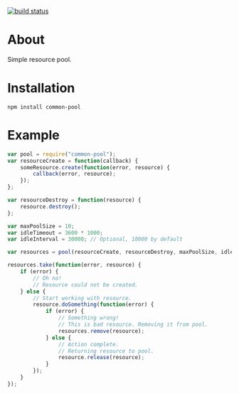 [![build status](https://secure.travis-ci.org/baryshev/common-pool.png)](http://travis-ci.org/baryshev/common-pool)
# About 
Simple resource pool.

# Installation

	npm install common-pool

# Example

```js
var pool = require("common-pool");
var resourceCreate = function(callback) {
	someResource.create(function(error, resource) {
		callback(error, resource);
	});
};

var resourceDestroy = function(resource) {
	resource.destroy();
};

var maxPoolSize = 10;
var idleTimeout = 3600 * 1000;
var idleInterval = 30000; // Optional, 10000 by default

var resources = pool(resourceCreate, resourceDestroy, maxPoolSize, idleTimeout, idleInterval);

resources.take(function(error, resource) {
	if (error) {
		// Oh no!
		// Resource could not be created.
	} else {
		// Start working with resource.
		resource.doSomething(function(error) {
			if (error) {
				// Something wrong!
				// This is bad resource. Removing it from pool.
				resources.remove(resource);
			} else {
				// Action complete.
				// Returning resource to pool.
				resource.release(resource);
			}
		});
	}
});
```